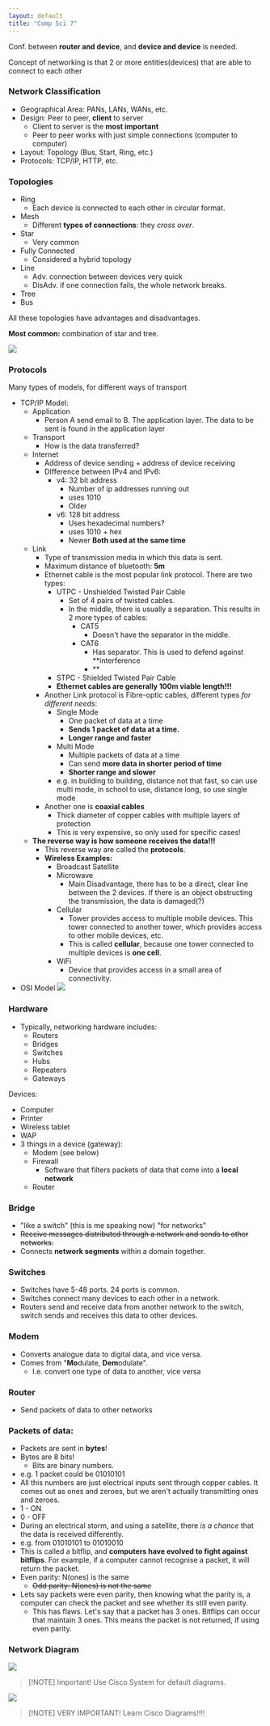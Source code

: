 ```yaml
---
layout: default
title: "Comp Sci 7"
---
```


Conf. between **router and device**, and **device and device** is needed.

Concept of networking is that 2 or more entities(devices) that are able to connect to each other

### Network Classification
- Geographical Area: PANs, LANs, WANs, etc.
- Design: Peer to peer, **client** to server
	- Client to server is the **most important**
	- Peer to peer works with just simple connections (computer to computer)
- Layout: Topology (Bus, Start, Ring, etc.)
- Protocols: TCP/IP, HTTP, etc.
### Topologies
- Ring
	- Each device is connected to each other in circular format.
- Mesh
	- Different **types of connections**: they *cross over*. 
- Star
	- Very common
- Fully Connected
	- Considered a hybrid topology
- Line
	- Adv. connection between devices very quick
	- DisAdv. if one connection fails, the whole network breaks.
- Tree
- Bus

All these topologies have advantages and disadvantages.

**Most common:** combination of star and tree.

![](000_Files/Pasted%20image%2020221104091837.png)

### Protocols
Many types of models, for different ways of transport
- TCP/IP Model:
	- Application
		- Person A send email to B. The application layer. The data to be sent is found in the application layer
	- Transport 
		- How is the data transferred?
	- Internet
		- Address of device sending + address of device receiving
		- DIfference between IPv4 and IPv6:
			- v4: 32 bit address
				- Number of ip addresses running out
				- uses 1010
				- Older
			- v6: 128 bit address
				- Uses hexadecimal numbers?
				- uses 1010 + hex
				- Newer
			**Both used at the same time**
	- Link
		- Type of transmission media in which this data is sent.
		- Maximum distance of bluetooth: **5m**
		- Ethernet cable is the most popular link protocol. There are two types:
			- UTPC - Unshielded Twisted Pair Cable
				- Set of 4 pairs of twisted cables.
				- In the middle, there is usually a separation. This results in 2 more types of cables:
					- CAT5
						- Doesn't have the separator in the middle.
					- CAT6
						- Has separator. This is used to defend against **interference
						- **
			- STPC - Shielded Twisted Pair Cable
			- **Ethernet cables are generally 100m viable length!!!**
		- Another Link protocol is Fibre-optic cables, different types *for different needs*:
			- Single Mode
				- One packet of data at a time
				- **Sends 1 packet of data at a time.**
				- **Longer range and faster**
			- Multi Mode
				- Multiple packets of data at a time
				- Can send **more data in shorter period of time**
				- **Shorter range and slower**
			-  e.g. in building to building, distance not that fast, so can use multi mode, in school to use, distance long, so use single mode
		- Another one is **coaxial cables**
			- Thick diameter of copper cables with multiple layers of protection
			- This is very expensive, so only used for specific cases!
	- **The reverse way is how someone receives the data!!!**
		- This reverse way are called the **protocols**. 
		- **Wireless Examples:**
			- Broadcast Satellite
			- Microwave
				- Main Disadvantage, there has to be a direct, clear line between the 2 devices. If there is an object obstructing the transmission, the data is damaged(?)
			- Cellular
				- Tower provides access to multiple mobile devices. This tower connected to another tower, which provides access to other mobile devices, etc.
				- This is called **cellular**, because one tower connected to multiple devices is **one cell**.
			- WiFi
				- Device that provides access in a small area of connectivity.
- OSI Model
![](000_Files/Pasted%20image%2020221104092753.png)

### Hardware
- Typically, networking hardware includes:
	- Routers
	- Bridges
	- Switches
	- Hubs
	- Repeaters
	- Gateways

Devices:
- Computer
- Printer
- Wireless tablet
- WAP
- 3 things in a device (gateway):
	- Modem (see below)
	- Firewall 
		- Software that filters packets of data that come into a **local network**
	- Router
### Bridge
- "like a switch" (this is me speaking now) "for networks"
- ~~Receive messages distributed through a network and sends to other networks.~~
- Connects **network segments** within a domain together.

### Switches
- Switches have 5-48 ports. 24 ports is common.
- Switches connect many devices to each other in a network.
- Routers send and receive data from another network to the switch, switch sends and receives this data to other devices. 

### Modem
- Converts analogue data to digital data, and vice versa.
- Comes from "**Mo**dulate, **Dem**odulate".
	- I.e. convert one type of data to another, vice versa

### Router
- Send packets of data to other networks

### Packets of data:
- Packets are sent in **bytes**!
- Bytes are 8 bits!
	- Bits are binary numbers.
- e.g. 1 packet could be 01010101
- All this numbers are just electrical inputs sent through copper cables. It comes out as ones and zeroes, but we aren't actually transmitting ones and zeroes.
- 1 - ON
- 0 - OFF
- During an electrical storm, and using a satellite, there *is a chance* that the data is received differently.
- e.g. from 01010101 to 01010010
- This is called a bitflip, and **computers have evolved to fight against bitflips**. For example, if a computer cannot recognise a packet, it will return the packet.
- Even parity: N(ones) is the same
	- ~~Odd parity: N(ones) is not the same~~
- Lets say packets were even parity, then knowing what the parity is, a computer can check the packet and see whether its still even parity.
	- This has flaws. Let's say that a packet has 3 ones. Bitflips can occur that maintain 3 ones. This means the packet is not returned, if using even parity.

### Network Diagram
![](000_Files/Pasted%20image%2020221104101741.png)

> [!NOTE] Important!
> Use Cisco System for default diagrams.

![](000_Files/Pasted%20image%2020221106191623.png)

> [!NOTE] VERY IMPORTANT!
> Learn Cisco Diagrams!!!!

